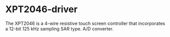 # XPT2046-driver

The XPT2046 is a 4-wire resistive touch screen controller that incorporates a 12-bit 125 kHz sampling SAR type. A/D converter.
